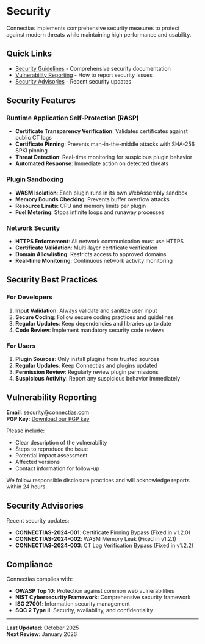 # Security

Connectias implements comprehensive security measures to protect against modern threats while maintaining high performance and usability.

## Quick Links

- [Security Guidelines](docs/security/security-guidelines.md) - Comprehensive security documentation
- [Vulnerability Reporting](docs/security/security-guidelines.md#vulnerability-reporting) - How to report security issues
- [Security Advisories](docs/security/security-guidelines.md#security-advisories) - Recent security updates

## Security Features

### Runtime Application Self-Protection (RASP)

- **Certificate Transparency Verification**: Validates certificates against public CT logs
- **Certificate Pinning**: Prevents man-in-the-middle attacks with SHA-256 SPKI pinning
- **Threat Detection**: Real-time monitoring for suspicious plugin behavior
- **Automated Response**: Immediate action on detected threats

### Plugin Sandboxing

- **WASM Isolation**: Each plugin runs in its own WebAssembly sandbox
- **Memory Bounds Checking**: Prevents buffer overflow attacks
- **Resource Limits**: CPU and memory limits per plugin
- **Fuel Metering**: Stops infinite loops and runaway processes

### Network Security

- **HTTPS Enforcement**: All network communication must use HTTPS
- **Certificate Validation**: Multi-layer certificate verification
- **Domain Allowlisting**: Restricts access to approved domains
- **Real-time Monitoring**: Continuous network activity monitoring

## Security Best Practices

### For Developers

1. **Input Validation**: Always validate and sanitize user input
2. **Secure Coding**: Follow secure coding practices and guidelines
3. **Regular Updates**: Keep dependencies and libraries up to date
4. **Code Review**: Implement mandatory security code reviews

### For Users

1. **Plugin Sources**: Only install plugins from trusted sources
2. **Regular Updates**: Keep Connectias and plugins updated
3. **Permission Review**: Regularly review plugin permissions
4. **Suspicious Activity**: Report any suspicious behavior immediately

## Vulnerability Reporting

**Email**: security@connectias.com  
**PGP Key**: [Download our PGP key](https://connectias.com/security/pgp-key.asc)

Please include:
- Clear description of the vulnerability
- Steps to reproduce the issue
- Potential impact assessment
- Affected versions
- Contact information for follow-up

We follow responsible disclosure practices and will acknowledge reports within 24 hours.

## Security Advisories

Recent security updates:
- **CONNECTIAS-2024-001**: Certificate Pinning Bypass (Fixed in v1.2.0)
- **CONNECTIAS-2024-002**: WASM Memory Leak (Fixed in v1.2.1)
- **CONNECTIAS-2024-003**: CT Log Verification Bypass (Fixed in v1.2.2)

## Compliance

Connectias complies with:
- **OWASP Top 10**: Protection against common web vulnerabilities
- **NIST Cybersecurity Framework**: Comprehensive security framework
- **ISO 27001**: Information security management
- **SOC 2 Type II**: Security, availability, and confidentiality

---

**Last Updated**: October 2025  
**Next Review**: January 2026